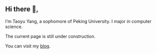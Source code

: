 ## Hi there 👋,

I‘m Taoyu Yang, a sophomore of Peking University. I major in computer science.

The current page is still under construction.

You can visit my [blog](https://blog.imyangty.com/).

<!--
**Cgfyufsygsm/Cgfyufsygsm** is a ✨ _special_ ✨ repository because its `README.md` (this file) appears on your GitHub profile.

Here are some ideas to get you started:

- 🔭 I’m currently working on ...
- 🌱 I’m currently learning ...
- 👯 I’m looking to collaborate on ...
- 🤔 I’m looking for help with ...
- 💬 Ask me about ...
- 📫 How to reach me: ...
- 😄 Pronouns: ...
- ⚡ Fun fact: ...
-->
